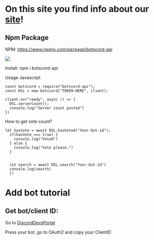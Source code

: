 # On this site you find info about our [site](https://botscord.site)!


## Npm Package
NPM: https://www.npmjs.com/package/botscord-api

<a href="https://nodei.co/npm/botscord-api/"><img src="https://nodei.co/npm/botscord-api.png"></a>

Install: npm i botscord-api

Usage Javascript


```
const botscord = require("botscord-api");
const DSL = new botscord("TOKEN-HERE", client);

client.on("ready", async () => {
  DSL.serverCount();
  console.log("Server count posted")
})
```

How to get vote count?
```
let hasVote = await DSL.hasVoted("Your-bot-id");
  if(hasVote === true) {
    console.log("Voted")
  } else {
    console.log("Vote please.")
  }
  
  
  let search = await DSL.search("Your-bot-id")
  console.log(search)
  })
```







# Add bot tutorial

## Get bot/client ID:

Go to [DiscordDevsPortal](https://discord.com/developers/applications)

Press your bot, go to OAuth2 and copy your ClientID

